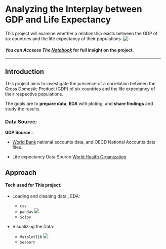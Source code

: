 
# Analyzing the Interplay between GDP and Life Expectancy

This project will examine whether a relationship exists between the GDP of six countries and the life expectancy of their populations.
![-]('visual.png')

#### *You can Accsess The [Notebook](life_expectancy_gdp.ipynb)*   for full insight on the project.

---






## Introduction

This project aims to investigate the presence of a correlation between the Gross Domestic Product (GDP) of six countries and the life expectancy of their respective populations.

The goals are to **prepare data**, **EDA** with ploting, and **share findings** and study the results.


### Data Source:
**GDP Source** :
- [World Bank](https://data.worldbank.org/indicator/NY.GDP.MKTP.CD) national accounts data, and OECD National Accounts data files.

- Life expectancy Data Source:[World Health Organization](http://apps.who.int/gho/data/node.main.688)

## Approach 

#### Tech used for This project:
- Loading and cleaning data , EDA:
    - `csv` 
    - `pandas`  ![]('pandas_logo.svg')
    - `Scipy`  

- Visualizing the Data:
    - `Matplotlib` ![]('matplotlib.png')
    - `Seaborn`




